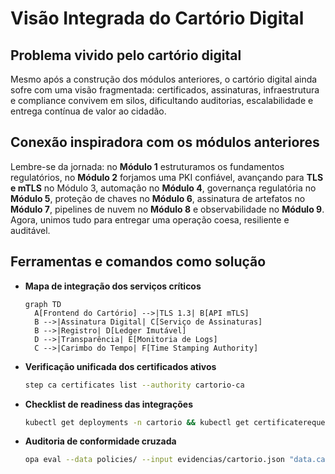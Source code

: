 # Visão Integrada do Cartório Digital

## Problema vivido pelo cartório digital

Mesmo após a construção dos módulos anteriores, o cartório digital ainda sofre com uma visão fragmentada: certificados, assinaturas, infraestrutura e compliance convivem em silos, dificultando auditorias, escalabilidade e entrega contínua de valor ao cidadão.

## Conexão inspiradora com os módulos anteriores

Lembre-se da jornada: no **Módulo 1** estruturamos os fundamentos regulatórios, no **Módulo 2** forjamos uma PKI confiável, avançando para **TLS e mTLS** no Módulo 3, automação no **Módulo 4**, governança regulatória no **Módulo 5**, proteção de chaves no **Módulo 6**, assinatura de artefatos no **Módulo 7**, pipelines de nuvem no **Módulo 8** e observabilidade no **Módulo 9**. Agora, unimos tudo para entregar uma operação coesa, resiliente e auditável.

## Ferramentas e comandos como solução

- **Mapa de integração dos serviços críticos**
  ```mermaid
  graph TD
    A[Frontend do Cartório] -->|TLS 1.3| B[API mTLS]
    B -->|Assinatura Digital| C[Serviço de Assinaturas]
    B -->|Registro| D[Ledger Imutável]
    D -->|Transparência| E[Monitoria de Logs]
    C -->|Carimbo do Tempo| F[Time Stamping Authority]
  ```
- **Verificação unificada dos certificados ativos**
  ```bash
  step ca certificates list --authority cartorio-ca
  ```
- **Checklist de readiness das integrações**
  ```bash
  kubectl get deployments -n cartorio && kubectl get certificaterequests.cert-manager.io -n cartorio
  ```
- **Auditoria de conformidade cruzada**
  ```bash
  opa eval --data policies/ --input evidencias/cartorio.json "data.cartorio.conformidade"
  ```
